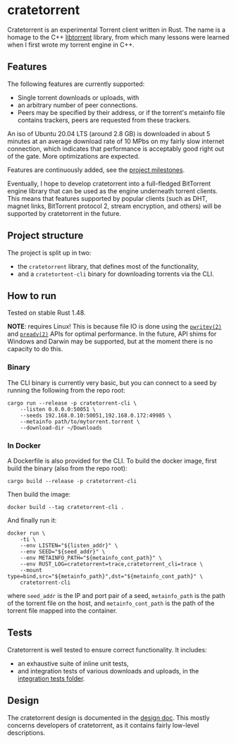 # cratetorrent

Cratetorrent is an experimental Torrent client written in Rust. The name is a
homage to the C++ [libtorrent](https://github.com/arvidn/libtorrent) library,
from which many lessons were learned when I first wrote my torrent engine in
C++.


## Features

The following features are currently supported:
- Single torrent downloads or uploads, with
- an arbitrary number of peer connections.
- Peers may be specified by their address, or if the torrent's metainfo file
  contains trackers, peers are requested from these trackers.

An iso of Ubuntu 20.04 LTS (around 2.8 GB) is downloaded in about
5 minutes at an average download rate of 10 MPbs on my fairly slow internet
connection, which indicates that performance is acceptably good right out of the
gate. More optimizations are expected.

Features are continuously added, see the [project
milestones](https://github.com/mandreyel/cratetorrent/issues/26).

Eventually, I hope to develop cratetorrent into a full-fledged BitTorrent engine
library that can be used as the engine underneath torrent clients. This means
that features supported by popular clients (such as DHT, magnet links,
BitTorrent protocol 2, stream encryption, and others) will be supported by
cratetorrent in the future.


## Project structure

The project is split up in two:
- the `cratetorrent` library, that defines most of the functionality,
- and a `cratetortent-cli` binary for downloading torrents via the CLI.


## How to run

Tested on stable Rust 1.48.

**NOTE**: requires Linux! This is because file IO is done using the
[`pwritev(2)`](https://linux.die.net/man/2/pwritev) and
[`preadv(2)`](https://linux.die.net/man/2/preadv) APIs for optimal performance.
In the future, API shims for Windows and Darwin may be supported, but at the
moment there is no capacity to do this.

### Binary

The CLI binary is currently very basic, but you can connect to a seed by
running the following from the repo root:
```
cargo run --release -p cratetorrent-cli \
    --listen 0.0.0.0:50051 \
    --seeds 192.168.0.10:50051,192.168.0.172:49985 \
    --metainfo path/to/mytorrent.torrent \
    --download-dir ~/Downloads
```

### In Docker

A Dockerfile is also provided for the CLI. To build the docker image, first
  build the binary (also from the repo root):
```
cargo build --release -p cratetorrent-cli
```
Then build the image:
```
docker build --tag cratetorrent-cli .
```
And finally run it:
```
docker run \
    -ti \
    --env LISTEN="${listen_addr}" \
    --env SEED="${seed_addr}" \
    --env METAINFO_PATH="${metainfo_cont_path}" \
    --env RUST_LOG=cratetorrent=trace,cratetorrent_cli=trace \
    --mount type=bind,src="${metainfo_path}",dst="${metainfo_cont_path}" \
    cratetorrent-cli
```
where `seed_addr` is the IP and port pair of a seed, `metainfo_path` is the path
of the torrent file on the host, and `metainfo_cont_path` is the
path of the torrent file mapped into the container.


## Tests

Cratetorrent is well tested to ensure correct functionality. It includes:
- an exhaustive suite of inline unit tests,
- and integration tests of various downloads and uploads, in the [integration
tests folder](tests).


## Design

The cratetorrent design is documented in the [design doc](DESIGN.md). This
mostly concerns developers of cratetorrent, as it contains fairly low-level
descriptions.
